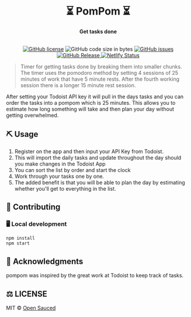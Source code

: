 <div align="center">
  <h1>⏳ PomPom ⏳</h1>
  <strong>Get tasks done</strong>
</div>
<br>
<p align="center">
  <a href="https://github.com/bikingbadger/pompom/blob/develop/LICENSE"><img alt="GitHub license" src="https://img.shields.io/github/license/bikingbadger/pompom"></a>
  <img src="https://img.shields.io/github/languages/code-size/bikingbadger/pompom" alt="GitHub code size in bytes">
  <a href="https://github.com/bikingbadger/pompom/issues"><img alt="GitHub issues" src="https://img.shields.io/github/issues/bikingbadger/pompom"></a>
  <a href="https://github.com/bikingbadger/pompom/releases">
    <img src="https://img.shields.io/github/v/release/bikingbadger/pompom.svg?style=flat" alt="GitHub Release">
  </a>
  <a href="https://app.netlify.com/sites/hm-pompom/deploys">
    <img src="https://api.netlify.com/api/v1/badges/49677b4f-13ca-4158-9333-881325e4286d/deploy-status" alt="Netlify Status">
  </a>
</p>

> Timer for getting tasks done by breaking them into smaller chunks. The timer uses the pomodoro method by setting 4 sessions of 25 minutes of work that have 5 minute rests. After the fourth working session there is a longer 15 minute rest session.

After setting your Todoist API key it will pull in the days tasks and you can order the tasks into a pompom which is 25 minutes. This allows you to estimate how long something will take and then plan your day without getting overwhelmed.

## ⛏️ Usage

1. Register on the app and then input your API Key from Todoist.
2. This will import the daily tasks and update throughout the day should you make changes in the Todoist App
3. You can sort the list by order and start the clock
4. Work through your tasks one by one.
5. The added benefit is that you will be able to plan the day by estimating whether you'll get to everything in the list.

## 🤝 Contributing
### 🖥️ Local development

```
npm install
npm start
```

## 🙏   Acknowledgments

pompom was inspired by the great work at Todoist to keep track of tasks.

## ⚖️ LICENSE

MIT © [Open Sauced](LICENSE)

